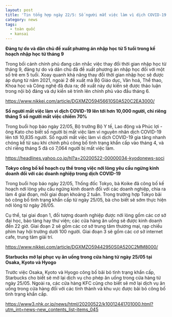 ```yaml
---
layout: post
title: 'Tin tổng hợp ngày 22/5: Số người mất việc làm vì dịch COVID-19 lên tới hơn 10,000 người, chỉ riêng tháng 5 số người mất việc chiếm 70%'
category: news
tags: 
  - toàn quốc
  - kansai
---
```

**Đảng tự do và dân chủ đề xuất phương án nhập học từ 5 tuổi trong kế hoạch nhập học từ tháng 9**

Trong bối cảnh chính phủ đang cân nhắc việc thay đổi thời gian nhập học từ tháng 9, đảng tự do và dân chủ đã đề xuất phương án nhập học đối với một số trẻ em 5 tuổi. Xoay quanh khả năng thay đổi thời gian nhập học sẽ được áp dụng từ năm 2021, ngoài 2 đề xuất mà Bộ Giáo dục, Văn hoá, Thể thao, Khoa học và Công nghệ đã đưa ra; đề xuất này dự kiến sẽ được thảo luận trong nội bộ đảng và dự kiến sẽ trình lên chính phủ vào đầu tháng 6.

<https://www.nikkei.com/article/DGXMZO59456610S0A520C2EA3000/>

**Số người mất việc làm vì dịch COVID-19 lên tới hơn 10,000 người, chỉ riêng tháng 5 số người mất việc chiếm 70%**

Trong buổi họp báo ngày 22/05, Bộ trưởng Bộ Y tế, Lao động và Phúc lợi - ông Kato cho biết số người bị mất việc làm vì nguyên nhân dịch COVID-19 lên tới 10,835 người. Số người mất việc làm vì dịch COVID-19 gia tăng nhanh chóng kể từ sau khi chính phủ công bố tình trạng khẩn cấp vào tháng 4, và chỉ riêng tháng 5 đã có 7,064 người bị mất việc làm. 

<https://headlines.yahoo.co.jp/hl?a=20200522-00000034-kyodonews-soci>

**Tokyo công bố kế hoạch cụ thể trong việc nới lỏng yêu cầu ngừng kinh doanh đối với các doanh nghiệp trong dịch COVID-19**

Trong buổi họp báo ngày 22/05, Thống đốc Tokyo, bà Koike đã công bố kế hoạch nới lỏng yêu cầu ngừng kinh doanh đối với các doanh nghiệp, chia ra làm 4 giai đoạn, mỗi giai đoạn khoảng 2 tuần. Trong trường hợp Tokyo bãi bỏ công bố tình trạng khẩn cấp từ ngày 25/05, bà cho biết sẽ sớm thực hiện nới lỏng từ ngày 26/05.

Cụ thể, tại giai đoạn 1, đối tượng doanh nghiệp được nới lỏng gồm các cơ sở đại học, bảo tàng hay thư viện; các cửa hàng ăn uống sẽ được kinh doanh đến 22 giờ. Giai đoạn 2 sẽ gồm các cơ sở trung tâm thương mại, rạp chiếu phim hay hội trường dưới 100 người. Giai đoạn 3 sẽ gồm các cơ sở internet cafe, trung tâm giải trí. 

<https://www.nikkei.com/article/DGXMZO59442950S0A520C2MM8000/>

**Starbucks mở lại phục vụ ăn uống trong cửa hàng từ ngày 25/05 tại Osaka, Kyoto và Hyogo**

Trước việc Osaka, Kyoto và Hyogo công bố bãi bỏ tình trạng khẩn cấp, Starbucks cho biết sẽ mở lại dịch vụ cho phép ăn uống trong cửa hàng từ ngày 25/05. Ngoài ra, các cửa hàng KFC cũng cho biết sẽ mở lại dịch vụ ăn uống trong cửa hàng đối với các tỉnh thành và khu vực được bãi bỏ công bố tình trạng khẩn cấp.

<https://www3.nhk.or.jp/news/html/20200522/k10012441701000.html?utm_int=news-new_contents_list-items_045>

